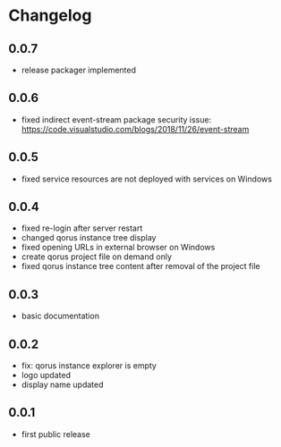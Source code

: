 # Changelog

## 0.0.7

* release packager implemented

## 0.0.6

* fixed indirect event-stream package security issue:
  https://code.visualstudio.com/blogs/2018/11/26/event-stream

## 0.0.5

* fixed service resources are not deployed with services on Windows

## 0.0.4

* fixed re-login after server restart
* changed qorus instance tree display
* fixed opening URLs in external browser on Windows
* create qorus project file on demand only
* fixed qorus instance tree content after removal of the project file

## 0.0.3

* basic documentation

## 0.0.2

* fix: qorus instance explorer is empty
* logo updated
* display name updated

## 0.0.1

* first public release

